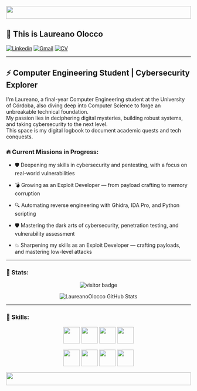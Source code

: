 <img src="https://user-images.githubusercontent.com/73097560/115834477-dbab4500-a447-11eb-908a-139a6edaec5c.gif" width="100%" height="35px" />

## 🌌 This is Laureano Olocco

[![Linkedin](https://img.shields.io/badge/-LinkedIn-0A66C2?style=for-the-badge&logo=Linkedin&logoColor=white)](https://www.linkedin.com/in/laureanoolocco)
[![Gmail](https://img.shields.io/badge/-Gmail-EA4335?style=for-the-badge&logo=Gmail&logoColor=white)](mailto:laureanoolocco@gmail.com)
[![CV](https://img.shields.io/badge/-Curriculum-1A1A1A?style=for-the-badge&logo=pagekit&logoColor=white)](https://www.kickresume.com/cv/MvodW1/)

---

## ⚡ Computer Engineering Student | Cybersecurity Explorer

I'm Laureano, a final-year Computer Engineering student at the University of Córdoba, also diving deep into Computer Science to forge an unbreakable technical foundation.  
My passion lies in deciphering digital mysteries, building robust systems, and taking cybersecurity to the next level.  
This space is my digital logbook to document academic quests and tech conquests.

### 🔥 Current Missions in Progress:
- 🛡️ Deepening my skills in cybersecurity and pentesting, with a focus on real-world vulnerabilities

- 💣 Growing as an Exploit Developer — from payload crafting to memory corruption

- 🔍 Automating reverse engineering with Ghidra, IDA Pro, and Python scripting

- 🛡️ Mastering the dark arts of cybersecurity, penetration testing, and vulnerability assessment

- 💥 Sharpening my skills as an Exploit Developer — crafting payloads, and mastering low-level attacks

---

### 💫 Stats:

<p align="center">
  <img src="https://visitor-badge.laobi.icu/badge?page_id=LaureanoOlocco.LaureanoOlocco" alt="visitor badge"/>
</p>

<p align="center">
  <img src="https://github-readme-stats.vercel.app/api?username=LaureanoOlocco&show_icons=true&theme=highcontrast&locale=en&title_color=FF5555&icon_color=FF5555&text_color=FFAAAA&bg_color=000000" alt="LaureanoOlocco GitHub Stats"/>
</p>

---

### 🧠 Skills:

<p align="center">
  <!-- Programming Languages -->
  <code><img height="45px" src="https://cdn.jsdelivr.net/gh/devicons/devicon/icons/c/c-original.svg"></code>
  <code><img height="45px" src="https://cdn.jsdelivr.net/gh/devicons/devicon/icons/cplusplus/cplusplus-original.svg"></code>
  <code><img height="45px" src="https://cdn.jsdelivr.net/gh/devicons/devicon/icons/java/java-original.svg"></code>
  <code><img height="45px" src="https://cdn.jsdelivr.net/gh/devicons/devicon/icons/bash/bash-original.svg"></code>
</p>

<p align="center">
  <!-- Tools & Technologies -->
  <code><img height="45px" src="https://cdn.jsdelivr.net/gh/devicons/devicon/icons/linux/linux-original.svg"></code>
  <code><img height="45px" src="https://upload.wikimedia.org/wikipedia/commons/2/2b/Kali-dragon-icon.svg"></code>
  <code><img height="45px" src="https://upload.wikimedia.org/wikipedia/commons/f/f6/Ghidra_logo.svg"></code>
  <code><img height="45px" src="https://cdn.jsdelivr.net/gh/devicons/devicon/icons/git/git-original.svg"></code>
</p>

<img src="https://user-images.githubusercontent.com/73097560/115834477-dbab4500-a447-11eb-908a-139a6edaec5c.gif" width="100%" height="35px" />

